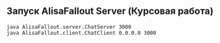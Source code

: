 ## Запуск AlisaFallout Server (Курсовая работа)

```
java AlisaFallout.server.ChatServer 3000
java AlisaFallout.client.ChatClient 0.0.0.0 3000
```
